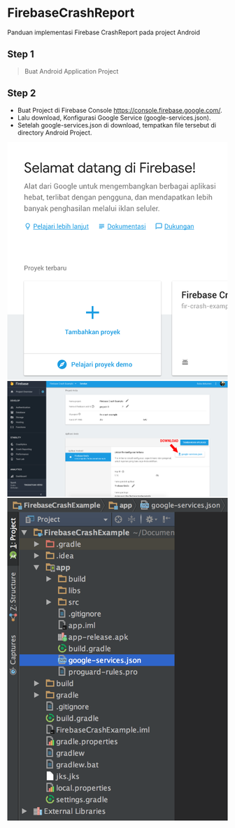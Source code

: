 # FirebaseCrashReport
Panduan implementasi Firebase CrashReport pada project Android


## Step 1
>Buat Android Application Project

## Step 2
- Buat Project di Firebase Console https://console.firebase.google.com/.
- Lalu download, Konfigurasi Google Service (google-services.json).
- Setelah google-services.json di download, tempatkan file tersebut di directory Android Project.

![Alt text](https://github.com/opannapo/FirebaseCrashReport/blob/master/images/step2_1.jpg "out")
![Alt text](https://github.com/opannapo/FirebaseCrashReport/blob/master/images/Step2_2.jpg "out")
![Alt text](https://github.com/opannapo/FirebaseCrashReport/blob/master/images/Step2_3.png "out")
 

